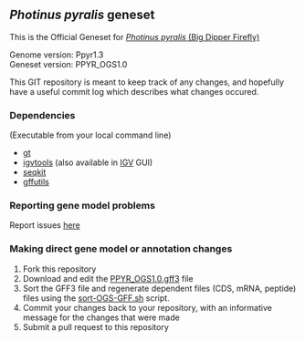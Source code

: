 ## *Photinus pyralis* geneset
This is the Official Geneset for [*Photinus pyralis* (Big Dipper Firefly)](https://en.wikipedia.org/wiki/Photinus_pyralis)

Genome version: Ppyr1.3  
Geneset version: PPYR_OGS1.0

This GIT repository is meant to keep track of any changes, and hopefully have a useful commit log which describes what changes occured.

### Dependencies
(Executable from your local command line)

* [gt](http://genometools.org/index.html)
* [igvtools](https://software.broadinstitute.org/software/igv/download) (also available in [IGV](https://software.broadinstitute.org/software/igv/home) GUI)
* [seqkit](https://github.com/shenwei356/seqkit)
* [gffutils](http://daler.github.io/gffutils/installation.html)

### Reporting gene model problems

Report issues [here](issues)

### Making direct gene model or annotation changes

 1. Fork this repository
 2. Download and edit the [PPYR_OGS1.0.gff3](./PPYR_OGS1.0.gff3) file
 3. Sort the GFF3 file and regenerate dependent files (CDS, mRNA, peptide) files using the [sort-OGS-GFF.sh](sort-OGS-GFF.sh) script.
 4. Commit your changes back to your repository, with an informative message for the changes that were made
 5. Submit a pull request to this repository